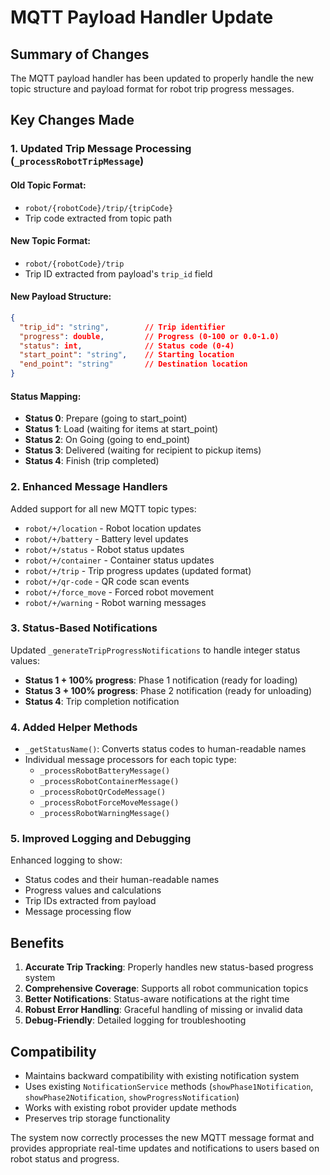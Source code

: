 # MQTT Payload Handler Update

## Summary of Changes

The MQTT payload handler has been updated to properly handle the new topic structure and payload format for robot trip progress messages.

## Key Changes Made

### 1. Updated Trip Message Processing (`_processRobotTripMessage`)

#### Old Topic Format:
- `robot/{robotCode}/trip/{tripCode}`
- Trip code extracted from topic path

#### New Topic Format:
- `robot/{robotCode}/trip`
- Trip ID extracted from payload's `trip_id` field

#### New Payload Structure:
```json
{
  "trip_id": "string",        // Trip identifier
  "progress": double,         // Progress (0-100 or 0.0-1.0)
  "status": int,              // Status code (0-4)
  "start_point": "string",    // Starting location
  "end_point": "string"       // Destination location
}
```

#### Status Mapping:
- **Status 0**: Prepare (going to start_point)
- **Status 1**: Load (waiting for items at start_point)
- **Status 2**: On Going (going to end_point)
- **Status 3**: Delivered (waiting for recipient to pickup items)
- **Status 4**: Finish (trip completed)

### 2. Enhanced Message Handlers

Added support for all new MQTT topic types:
- `robot/+/location` - Robot location updates
- `robot/+/battery` - Battery level updates
- `robot/+/status` - Robot status updates
- `robot/+/container` - Container status updates
- `robot/+/trip` - Trip progress updates (updated format)
- `robot/+/qr-code` - QR code scan events
- `robot/+/force_move` - Forced robot movement
- `robot/+/warning` - Robot warning messages

### 3. Status-Based Notifications

Updated `_generateTripProgressNotifications` to handle integer status values:
- **Status 1 + 100% progress**: Phase 1 notification (ready for loading)
- **Status 3 + 100% progress**: Phase 2 notification (ready for unloading)
- **Status 4**: Trip completion notification

### 4. Added Helper Methods

- `_getStatusName()`: Converts status codes to human-readable names
- Individual message processors for each topic type:
  - `_processRobotBatteryMessage()`
  - `_processRobotContainerMessage()`
  - `_processRobotQrCodeMessage()`
  - `_processRobotForceMoveMessage()`
  - `_processRobotWarningMessage()`

### 5. Improved Logging and Debugging

Enhanced logging to show:
- Status codes and their human-readable names
- Progress values and calculations
- Trip IDs extracted from payload
- Message processing flow

## Benefits

1. **Accurate Trip Tracking**: Properly handles new status-based progress system
2. **Comprehensive Coverage**: Supports all robot communication topics
3. **Better Notifications**: Status-aware notifications at the right time
4. **Robust Error Handling**: Graceful handling of missing or invalid data
5. **Debug-Friendly**: Detailed logging for troubleshooting

## Compatibility

- Maintains backward compatibility with existing notification system
- Uses existing `NotificationService` methods (`showPhase1Notification`, `showPhase2Notification`, `showProgressNotification`)
- Works with existing robot provider update methods
- Preserves trip storage functionality

The system now correctly processes the new MQTT message format and provides appropriate real-time updates and notifications to users based on robot status and progress.
